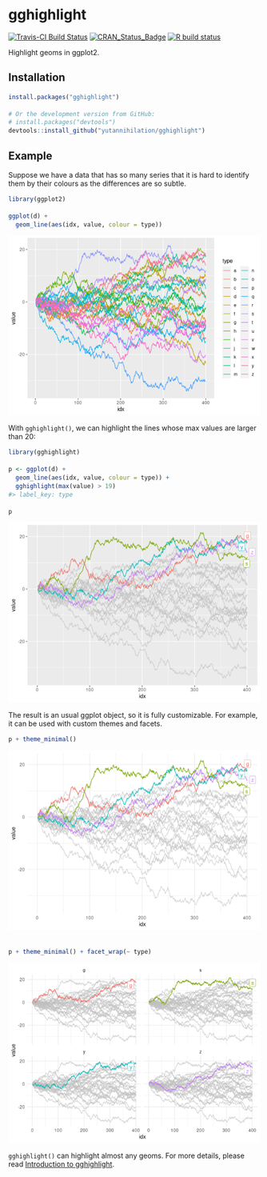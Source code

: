 
<!-- README.md is generated from README.Rmd. Please edit that file -->

# gghighlight

<!-- badges: start -->

[![Travis-CI Build
Status](https://api.travis-ci.com/yutannihilation/gghighlight.svg?branch=master)](https://travis-ci.com/yutannihilation/gghighlight)
[![CRAN\_Status\_Badge](https://www.r-pkg.org/badges/version/gghighlight)](https://cran.r-project.org/package=gghighlight)
[![R build
status](https://github.com/yutannihilation/gghighlight/workflows/R-CMD-check/badge.svg)](https://github.com/yutannihilation/gghighlight/actions)
<!-- badges: end -->

Highlight geoms in ggplot2.

## Installation

``` r
install.packages("gghighlight")

# Or the development version from GitHub:
# install.packages("devtools")
devtools::install_github("yutannihilation/gghighlight")
```

## Example

Suppose we have a data that has so many series that it is hard to
identify them by their colours as the differences are so subtle.

``` r
library(ggplot2)

ggplot(d) +
  geom_line(aes(idx, value, colour = type))
```

![](man/figures/README-ggplot2-simple-1.png)<!-- -->

With `gghighlight()`, we can highlight the lines whose max values are
larger than 20:

``` r
library(gghighlight)

p <- ggplot(d) +
  geom_line(aes(idx, value, colour = type)) +
  gghighlight(max(value) > 19)
#> label_key: type

p
```

![](man/figures/README-gghighlight-simple-1.png)<!-- -->

The result is an usual ggplot object, so it is fully customizable. For
example, it can be used with custom themes and facets.

``` r
p + theme_minimal()
```

![](man/figures/README-gghighlight-theme-facets-1.png)<!-- -->

``` r

p + theme_minimal() + facet_wrap(~ type)
```

![](man/figures/README-gghighlight-theme-facets-2.png)<!-- -->

`gghighlight()` can highlight almost any geoms. For more details, please
read [Introduction to
gghighlight](https://yutannihilation.github.io/gghighlight/articles/gghighlight.html).
